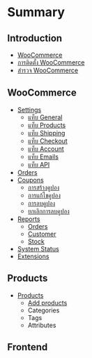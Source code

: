 # Summary

## Introduction

* [WooCommerce](README.md)
* [การติดตั้ง WooCommerce](chapter1.md)
* [สำรวจ WooCommerce](explorering-woocommerce.md)

## WooCommerce

* [Settings](woocommerce/settings.md)
  * [แท็บ General](woocommerce/settings/general.md)
  * [แท็บ Products](products.md)
  * [แท็บ Shipping](woocommerce/settings/shpping.md)
  * [แท็บ Checkout](woocommerce/settings/checkout.md)
  * [แท็บ Account](woocommerce/settings/account.md)
  * [แท็บ Emails](woocommerce/settings/emails.md)
  * [แท็บ API](woocommerce/settings/api-tab.md)
* [Orders](woocommerce/orders.md)
* [Coupons](woocommerce/coupons.md)
  * [การสร้างคูปอง](woocommerce/coupons/create-coupon.md)
  * [การแก้ไขคูปอง](woocommerce/coupons/coupon-update.md)
  * [การลบคูปอง](woocommerce/coupons/delete-coupon.md)
  * [ยกเลิกการลบคูปอง](woocommerce/coupons/restore-coupon.md)
* [Reports](woocommerce/reports.md)
  * [Orders](woocommerce/reports/orders.md)
  * [Customer](woocommerce/reports/customer.md)
  * [Stock](woocommerce/reports/stock.md)
* [System Status](woocommerce/system-status.md)
* [Extensions](woocommerce/extensions.md)

## Products

* [Products](products/products.md)
  * [Add products](products/products/add-products.md)
  * Categories
  * Tags
  * Attributes

## Frontend

